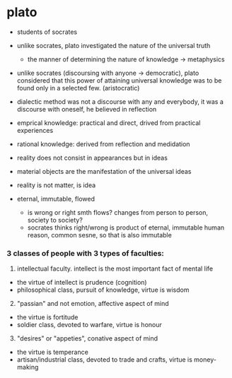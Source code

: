 # plato

- students of socrates

- unlike socrates, plato investigated the nature of the universal truth
  - the manner of determining the nature of knowledge -> metaphysics

- unlike socrates (discoursing with anyone -> democratic), plato considered that
  this power of attaining universal knowledge was to be found only in a selected few. (aristocratic)

- dialectic method was not a discourse with any and everybody, it was a
  discourse with oneself, he believed in reflection

- emprical knowledge: practical and direct, drived from practical experiences
- rational knowledge: derived from reflection and medidation

- reality does not consist in appearances but in ideas
- material objects are the manifestation of the universal ideas
- reality is not matter, is idea

- eternal, immutable, flowed
  - is wrong or right smth flows? changes from person to person, society to society?
  - socrates thinks right/wrong is product of eternal, immutable human reason, common sesne, so that is also immutable


### 3 classes of people with 3 types of faculties:

1. intellectual faculty. intellect is the most important fact of mental life
  - the virtue of intellect is prudence (cognition)
  - philosophical class, pursuit of knowledge, virtue is wisdom

2. "passian" and not emotion, affective aspect of mind
  - the virtue is fortitude
  - soldier class, devoted to warfare, virtue is honour

3. "desires" or "appeties", conative aspect of mind
  - the virtue is temperance
  - artisan/industrial class, devoted to trade and crafts, virtue is money-making
